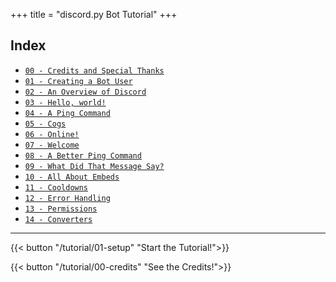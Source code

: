 +++
title = "discord.py Bot Tutorial"
+++

## Index

- [`00 - Credits and Special Thanks`](/tutorial/00-credits)
- [`01 - Creating a Bot User`](/tutorial/01-setup)
- [`02 - An Overview of Discord`](/tutorial/02-overview)
- [`03 - Hello, world!`](/tutorial/03-hello)
- [`04 - A Ping Command`](/tutorial/04-pong)
- [`05 - Cogs`](/tutorial/05-cogs)
- [`06 - Online!`](/tutorial/06-online)
- [`07 - Welcome`](/tutorial/07-welcome)
- [`08 - A Better Ping Command`](/tutorial/08-ping2)
- [`09 - What Did That Message Say?`](/tutorial/09-snipe)
- [`10 - All About Embeds`](/tutorial/10-embeds)
- [`11 - Cooldowns`](/tutorial/11-cooldowns)
- [`12 - Error Handling`](/tutorial/12-errors)
- [`13 - Permissions`](/tutorial/13-permissions)
- [`14 - Converters`](/tutorial/14-converters)

---

{{< button "/tutorial/01-setup" "Start the Tutorial!">}}

{{< button "/tutorial/00-credits" "See the Credits!">}}
